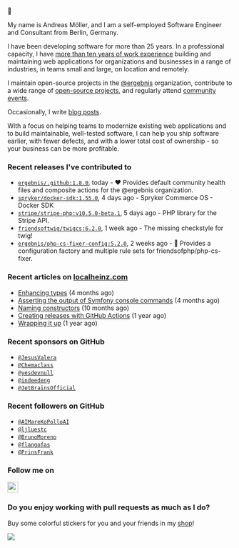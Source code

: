 :wave:

My name is Andreas Möller, and I am a self-employed Software Engineer and Consultant from Berlin, Germany.

I have been developing software for more than 25 years. In a professional capacity, I have [more than ten years of work experience](https://localheinz.com/work-experience/) building and maintaining web applications for organizations and businesses in a range of industries, in teams small and large, on location and remotely.

I maintain open-source projects in the [@ergebnis](https://github.com/ergebnis) organization, contribute to a wide range of [open-source projects](https://github.com/localheinz?tab=repositories&q=&type=fork&language=), and regularly attend [community events](https://localheinz.com/events/).

Occasionally, I write [blog posts](https://localheinz.com/blog/).

With a focus on helping teams to modernize existing web applications and to build maintainable, well-tested software, I can help you ship software earlier, with fewer defects, and with a lower total cost of ownership - so your business can be more profitable.

### Recent releases I've contributed to

- [`ergebnis/.github:1.8.0`](https://github.com/ergebnis/.github/releases/tag/1.8.0), today - :heart: Provides default community health files and composite actions for the @ergebnis organization.
- [`spryker/docker-sdk:1.55.0`](https://github.com/spryker/docker-sdk/releases/tag/1.55.0), 4 days ago - Spryker Commerce OS - Docker SDK
- [`stripe/stripe-php:v10.5.0-beta.1`](https://github.com/stripe/stripe-php/releases/tag/v10.5.0-beta.1), 5 days ago - PHP library for the Stripe API.    
- [`friendsoftwig/twigcs:6.2.0`](https://github.com/friendsoftwig/twigcs/releases/tag/6.2.0), 1 week ago - The missing checkstyle for twig!
- [`ergebnis/php-cs-fixer-config:5.2.0`](https://github.com/ergebnis/php-cs-fixer-config/releases/tag/5.2.0), 2 weeks ago - :notebook: Provides a configuration factory and multiple rule sets for friendsofphp/php-cs-fixer.

### Recent articles on [localheinz.com](https://localheinz.com)

- [Enhancing types](http://localheinz.com/articles/2022/09/20/enhancing-types/) (4 months ago)
- [Asserting the output of Symfony console commands](http://localheinz.com/articles/2022/08/29/asserting-the-output-of-symfony-console-commands/) (4 months ago)
- [Naming constructors](http://localheinz.com/articles/2022/03/26/naming-constructors/) (10 months ago)
- [Creating releases with GitHub Actions](http://localheinz.com/articles/2022/01/24/creating-releases-with-github-actions/) (1 year ago)
- [Wrapping it up](http://localheinz.com/articles/2021/12/31/wrapping-it-up/) (1 year ago)

### Recent sponsors on GitHub

- [`@JesusValera`](https://github.com/JesusValera)
- [`@Chemaclass`](https://github.com/Chemaclass)
- [`@yesdevnull`](https://github.com/yesdevnull)
- [`@indeedeng`](https://github.com/indeedeng)
- [`@JetBrainsOfficial`](https://github.com/JetBrainsOfficial)

### Recent followers on GitHub

- [`@AIMareKoPolloAI`](https://github.com/AIMareKoPolloAI)
- [`@ljluestc`](https://github.com/ljluestc)
- [`@BrunoMoreno`](https://github.com/BrunoMoreno)
- [`@flangofas`](https://github.com/flangofas)
- [`@PrinsFrank`](https://github.com/PrinsFrank)

### Follow me on

<p>
    <a target="_blank" href="https://twitter.com/intent/follow?screen_name=localheinz" title="Follow @localheinz on Twitter"><img src="https://cdn.jsdelivr.net/npm/simple-icons@3.9.0/icons/twitter.svg" width="24px" height="24px"></a>
</p>

### Do you enjoy working with pull requests as much as I do?

Buy some colorful stickers for you and your friends in my <a target="_blank" href="https://shop.localheinz.com" title="shop.localheinz.com">shop</a>!

[![](https://localheinz.com/permanent/img/localheinz/localheinz)](https://localheinz.com/permanent/url/localheinz/localheinz)
